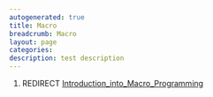 ```yaml
---
autogenerated: true
title: Macro
breadcrumb: Macro
layout: page
categories: 
description: test description
---
```


1.  REDIRECT [Introduction\_into\_Macro\_Programming](Introduction_into_Macro_Programming "wikilink")
